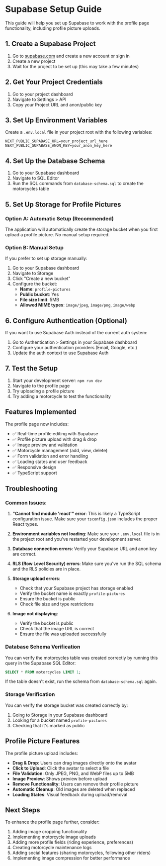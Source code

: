 # Supabase Setup Guide

This guide will help you set up Supabase to work with the profile page functionality, including profile picture uploads.

## 1. Create a Supabase Project

1. Go to [supabase.com](https://supabase.com) and create a new account or sign in
2. Create a new project
3. Wait for the project to be set up (this may take a few minutes)

## 2. Get Your Project Credentials

1. Go to your project dashboard
2. Navigate to Settings > API
3. Copy your Project URL and anon/public key

## 3. Set Up Environment Variables

Create a `.env.local` file in your project root with the following variables:

```env
NEXT_PUBLIC_SUPABASE_URL=your_project_url_here
NEXT_PUBLIC_SUPABASE_ANON_KEY=your_anon_key_here
```

## 4. Set Up the Database Schema

1. Go to your Supabase dashboard
2. Navigate to SQL Editor
3. Run the SQL commands from `database-schema.sql` to create the motorcycles table

## 5. Set Up Storage for Profile Pictures

### Option A: Automatic Setup (Recommended)
The application will automatically create the storage bucket when you first upload a profile picture. No manual setup required.

### Option B: Manual Setup
If you prefer to set up storage manually:

1. Go to your Supabase dashboard
2. Navigate to Storage
3. Click "Create a new bucket"
4. Configure the bucket:
   - **Name**: `profile-pictures`
   - **Public bucket**: Yes
   - **File size limit**: 5MB
   - **Allowed MIME types**: `image/jpeg`, `image/png`, `image/webp`

## 6. Configure Authentication (Optional)

If you want to use Supabase Auth instead of the current auth system:

1. Go to Authentication > Settings in your Supabase dashboard
2. Configure your authentication providers (Email, Google, etc.)
3. Update the auth context to use Supabase Auth

## 7. Test the Setup

1. Start your development server: `npm run dev`
2. Navigate to the profile page
3. Try uploading a profile picture
4. Try adding a motorcycle to test the functionality

## Features Implemented

The profile page now includes:

- ✅ Real-time profile editing with Supabase
- ✅ Profile picture upload with drag & drop
- ✅ Image preview and validation
- ✅ Motorcycle management (add, view, delete)
- ✅ Form validation and error handling
- ✅ Loading states and user feedback
- ✅ Responsive design
- ✅ TypeScript support

## Troubleshooting

### Common Issues:

1. **"Cannot find module 'react'" error**: This is likely a TypeScript configuration issue. Make sure your `tsconfig.json` includes the proper React types.

2. **Environment variables not loading**: Make sure your `.env.local` file is in the project root and you've restarted your development server.

3. **Database connection errors**: Verify your Supabase URL and anon key are correct.

4. **RLS (Row Level Security) errors**: Make sure you've run the SQL schema and the RLS policies are in place.

5. **Storage upload errors**: 
   - Check that your Supabase project has storage enabled
   - Verify the bucket name is exactly `profile-pictures`
   - Ensure the bucket is public
   - Check file size and type restrictions

6. **Image not displaying**: 
   - Verify the bucket is public
   - Check that the image URL is correct
   - Ensure the file was uploaded successfully

### Database Schema Verification

You can verify the motorcycles table was created correctly by running this query in the Supabase SQL Editor:

```sql
SELECT * FROM motorcycles LIMIT 1;
```

If the table doesn't exist, run the schema from `database-schema.sql` again.

### Storage Verification

You can verify the storage bucket was created correctly by:

1. Going to Storage in your Supabase dashboard
2. Looking for a bucket named `profile-pictures`
3. Checking that it's marked as public

## Profile Picture Features

The profile picture upload includes:

- **Drag & Drop**: Users can drag images directly onto the avatar
- **Click to Upload**: Click the avatar to select a file
- **File Validation**: Only JPEG, PNG, and WebP files up to 5MB
- **Image Preview**: Shows preview before upload
- **Remove Functionality**: Users can remove their profile picture
- **Automatic Cleanup**: Old images are deleted when replaced
- **Loading States**: Visual feedback during upload/removal

## Next Steps

To enhance the profile page further, consider:

1. Adding image cropping functionality
2. Implementing motorcycle image uploads
3. Adding more profile fields (riding experience, preferences)
4. Creating motorcycle maintenance logs
5. Adding social features (sharing motorcycles, following other riders)
6. Implementing image compression for better performance 